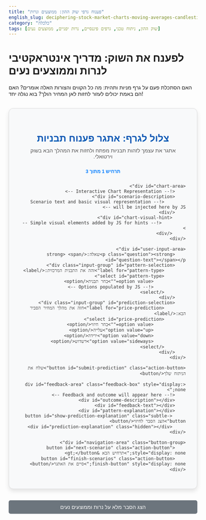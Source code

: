 ```yaml
---
title: "פענוח גרפי שוק ההון: ממוצעים ונרות"
english_slug: deciphering-stock-market-charts-moving-averages-candlesticks
category: "כלכלה"
tags: [שוק ההון, ניתוח טכני, גרפים פיננסיים, נרות יפניים, ממוצעים נעים]
---
```

# לפענח את השוק: מדריך אינטראקטיבי לנרות וממוצעים נעים

האם הסתכלת פעם על גרף מניות ותהית: מה כל הקווים והצורות האלה אומרים? האם הם באמת יכולים לעזור לחזות לאן המחיר הולך? בוא נגלה יחד!

<div id="app-container" dir="rtl">
    <div id="header-area">
        <h2 class="app-title">צלול לגרף: אתגר פענוח תבניות</h2>
        <p class="app-subtitle">אתגר את עצמך לזהות תבניות מפתח ולחזות את המהלך הבא בשוק וירטואלי.</p>
         <div id="progress-area">
            <span id="scenario-counter">תרחיש 1 מתוך 3</span>
         </div>
    </div>


    <div id="chart-area">
        <!-- Interactive Chart Representation -->
        <div id="scenario-description">
            <!-- Scenario text and basic visual representation will be injected here by JS -->
        </div>
         <div id="chart-visual-hint">
             <!-- Simple visual elements added by JS for hints -->
         </div>
    </div>

    <div id="user-input-area">
        <p class="question"><strong>שאלה:</strong> <span id="question-text"></span></p>
        <div class="input-group" id="pattern-selection">
            <label for="pattern-type">זהה את התבנית המרכזית:</label>
            <select id="pattern-type">
                <option value="">בחר תבנית</option>
                <!-- Options populated by JS -->
            </select>
        </div>
        <div class="input-group" id="prediction-selection">
            <label for="price-prediction">חזה את מהלך המחיר הסביר הבא:</label>
            <select id="price-prediction">
                <option value="">בחר חיזוי</option>
                <option value="up">עלייה</option>
                <option value="down">ירידה</option>
                <option value="sideways">דשדוש</option>
            </select>
        </div>
    </div>

    <button id="submit-prediction" class="action-button">שלח את הניתוח שלך</button>

    <div id="feedback-area" class="feedback-box" style="display: none;">
        <!-- Feedback and outcome will appear here -->
        <div id="outcome-description"></div>
        <div id="feedback-text"></div>
        <div id="pattern-explanation"></div>
         <button id="show-prediction-explanation" class="subtle-button">הצג הסבר לחיזוי</button>
         <div id="prediction-explanation" class="hidden"></div>
    </div>

    <div id="navigation-area" class="button-group">
        <button id="next-scenario" class="action-button" style="display: none;">תרחיש הבא &gt;</button>
        <button id="finish-scenarios" class="action-button finish-button" style="display: none;">סיים את האתגר</button>
    </div>

</div>

<style>
    /* General App Styling */
    #app-container {
        font-family: 'Arial', sans-serif; /* Use a clean, standard font */
        max-width: 700px;
        margin: 30px auto; /* More margin */
        padding: 30px; /* More padding */
        border: 1px solid #dcdcdc; /* Subtle border */
        border-radius: 12px; /* More rounded corners */
        background-color: #f8f9fa; /* Light background */
        box-shadow: 0 6px 12px rgba(0, 0, 0, 0.1); /* Soft shadow */
        direction: rtl; /* Ensure RTL */
        color: #333;
    }

    .app-title {
        text-align: center;
        color: #0056b3; /* Primary color */
        margin-bottom: 10px;
        font-size: 1.8em;
        border-bottom: none; /* Remove default border */
        padding-bottom: 0;
    }

    .app-subtitle {
        text-align: center;
        color: #555;
        margin-top: 0;
        margin-bottom: 25px; /* More space below subtitle */
        font-size: 1em;
    }

     #progress-area {
         text-align: center;
         margin-bottom: 25px;
         font-size: 0.9em;
         color: #007bff;
         font-weight: bold;
     }

    /* Chart Area Styling */
    #chart-area {
        min-height: 180px; /* Slightly taller */
        border: 1px solid #ccc;
        margin-bottom: 25px;
        padding: 15px; /* More padding */
        background: linear-gradient(to bottom, #e9ecef, #dee2e6); /* Subtle gradient background */
        border-radius: 8px; /* Rounded corners */
        position: relative; /* For absolute positioning of hints */
        overflow: hidden; /* Clear floats */
         text-align: right; /* Align text to the right */
         line-height: 1.6; /* Better readability */
         white-space: pre-wrap; /* Preserve line breaks in scenario description */
         font-family: 'Courier New', monospace; /* Monospace for text charts */
    }

    #scenario-description {
        color: #333;
        margin-bottom: 10px;
    }

    #chart-visual-hint {
         position: absolute;
         top: 15px; /* Match chart area padding */
         left: 15px; /* Match chart area padding */
         right: 15px;
         bottom: 15px;
         pointer-events: none; /* Allow clicks to pass through */
         z-index: 1; /* Ensure it's above description if needed */
    }


    /* Input Area Styling */
    #user-input-area {
        margin-bottom: 25px; /* More margin */
        background-color: #e9ecef; /* Light contrast background */
        padding: 20px;
        border-radius: 8px;
    }

    .question {
         margin-bottom: 15px;
         font-size: 1.1em;
         color: #0056b3;
    }

    .input-group {
        margin-bottom: 15px;
        display: flex; /* Align label and select */
        align-items: center;
        flex-wrap: wrap; /* Wrap on smaller screens */
    }

    .input-group label {
        margin-left: 10px; /* Space between label and select */
        font-weight: bold;
        color: #555;
        min-width: 120px; /* Ensure labels have some minimum width */
    }

    select {
        flex-grow: 1; /* Allow select to take available space */
        padding: 10px 12px; /* More padding */
        border: 1px solid #ccc;
        border-radius: 5px;
        font-size: 1em;
        color: #333;
        background-color: #fff;
        cursor: pointer;
        transition: border-color 0.2s ease-in-out;
    }

    select:hover {
        border-color: #007bff;
    }

     select:focus {
         outline: none;
         border-color: #007bff;
         box-shadow: 0 0 0 0.2rem rgba(0, 123, 255, 0.25);
     }

    /* Button Styling */
    .action-button {
        display: block; /* Full width button */
        width: 100%;
        padding: 12px 20px; /* More padding */
        background-color: #007bff; /* Primary blue */
        color: white;
        border: none;
        border-radius: 5px;
        cursor: pointer;
        font-size: 1.1em; /* Larger font */
        font-weight: bold;
        transition: background-color 0.2s ease-in-out, transform 0.1s ease;
        text-align: center;
        margin-top: 15px; /* Space above button */
    }

    .action-button:hover {
        background-color: #0056b3; /* Darker blue on hover */
    }

    .action-button:active {
        transform: scale(0.98); /* Subtle press effect */
    }

     .action-button:disabled {
         background-color: #cccccc;
         cursor: not-allowed;
     }

    .finish-button {
         background-color: #28a745; /* Green for finish */
    }
    .finish-button:hover {
         background-color: #218838; /* Darker green */
    }


     .subtle-button {
        background: none;
        border: none;
        color: #007bff;
        text-decoration: underline;
        cursor: pointer;
        font-size: 0.9em;
        margin-top: 10px;
        padding: 0;
        transition: color 0.2s ease;
     }
     .subtle-button:hover {
         color: #0056b3;
     }


    .button-group {
        display: flex;
        justify-content: space-between; /* Space out buttons if multiple */
         gap: 10px; /* Space between buttons */
    }

     .button-group .action-button {
         width: auto; /* Override full width for group buttons */
         flex-grow: 1; /* Distribute space */
         margin-top: 0;
     }


    /* Feedback Area Styling */
    .feedback-box {
        margin-top: 25px; /* More space above feedback */
        padding: 20px;
        border-left: 6px solid transparent; /* Left border for color coding */
        border-radius: 8px;
        transition: all 0.4s ease-in-out; /* Smooth transition on show/hide and color change */
        box-shadow: 0 2px 8px rgba(0, 0, 0, 0.08);
    }

    #outcome-description {
         font-weight: bold;
         margin-bottom: 15px;
         color: #333;
    }

    #feedback-text {
        font-weight: bold;
        margin-bottom: 10px;
        line-height: 1.5;
    }

    #pattern-explanation, #prediction-explanation {
        font-style: italic;
        margin-top: 15px;
        line-height: 1.5;
        color: #555;
    }


    .feedback-box.correct {
        border-color: #28a745; /* Green */
        background-color: #d4edda; /* Light green */
        color: #155724; /* Dark green text */
    }

    .feedback-box.incorrect {
        border-color: #dc3545; /* Red */
        background-color: #f8d7da; /* Light red */
        color: #721c24; /* Dark red text */
    }

    .feedback-box.partial {
        border-color: #ffc107; /* Yellow */
        background-color: #fff3cd; /* Light yellow */
        color: #856404; /* Dark yellow text */
    }

    .hidden {
        display: none;
    }

    /* Explanation Area Styling */
    #explanation-area {
        margin-top: 40px;
        padding-top: 30px;
        border-top: 1px solid #eee;
        color: #333;
        direction: rtl;
        line-height: 1.6;
        transition: opacity 0.4s ease-in-out; /* Fade in */
    }

    #explanation-area.hidden {
        opacity: 0;
         height: 0; /* Collapse height */
         overflow: hidden; /* Hide content */
         padding-top: 0;
         margin-top: 0;
         border-top: none;
    }

    #explanation-area h2, #explanation-area h3 {
        color: #0056b3;
        border-bottom: 1px solid #eee;
        padding-bottom: 8px;
        margin-top: 25px;
        margin-bottom: 15px;
    }

    #explanation-area ul {
        margin-bottom: 20px;
    }

    #explanation-area li {
        margin-bottom: 8px;
    }

    #explanation-area strong {
        color: #0056b3; /* Highlight key terms */
    }

    #toggle-explanation {
        display: block;
        width: 100%;
        text-align: center;
        margin-top: 25px; /* Space above button */
        padding: 10px 15px;
        background-color: #6c757d; /* Grey */
        color: white;
        border: none;
        border-radius: 5px;
        cursor: pointer;
        font-size: 1em;
        transition: background-color 0.2s ease-in-out;
    }
    #toggle-explanation:hover {
        background-color: #5a6268; /* Darker grey */
    }

</style>

<button id="toggle-explanation">הצג הסבר מלא על נרות וממוצעים נעים</button>

<div id="explanation-area" class="hidden" dir="rtl">
    <hr>
    <h2>הסבר מורחב: עקרונות הניתוח הטכני</h2>

    <p>כלי הניתוח הטכני שניסינו ליישם באתגר הם הלב הפועם של סוחרים רבים שמנסים להבין את תנועות המחיר ההיסטוריות כדי לצפות מהלכים עתידיים.</p>

    <h3>מהם נרות יפניים? - הסיפור מאחורי כל יום מסחר</h3>
    <p>תארו לעצמכם שכל יום מסחר הוא סיפור קצר שמסופר על ידי 'נר'. נרות יפניים (Candlesticks) מסכמים את הסיפור הזה ויזואלית בפרק זמן נתון (דקה, שעה, יום, שבוע וכו'). כל נר מורכב מארבעה נתונים קריטיים:</p>
    <ul>
        <li>**מחיר פתיחה:** איפה שהסיפור התחיל באותו יום (המסחר נפתח).</li>
        <li>**מחיר סגירה:** איפה שהסיפור הסתיים באותו יום (המסחר נסגר).</li>
        <li>**הגבוה של היום:** שיא הגובה שהמחיר הגיע אליו.</li>
        <li>**הנמוך של היום:** שפל התחתית שהמחיר נפל אליו.</li>
    </ul>

    <h3>מבנה הנר ומשמעותו - רגשות השוק בצבע וצורה</h3>
    <p>לנר שני חלקים ויזואליים עיקריים, שמבטאים את מאבק הקונים (השוורים 🐂) והמוכרים (הדובים 🐻) במהלך התקופה:</p>
    <ul>
        <li>**גוף הנר (Body):** החלק הרחב שמחבר את הפתיחה והסגירה. גודלו וצבעו מעידים על עוצמת התנועה וכיוונה:
            <ul>
                <li>**גוף ירוק/לבן (עולה 🟢):** מחיר הסגירה היה *גבוה* ממחיר הפתיחה. הקונים ניצחו בתקופה זו והמחיר עלה!</li>
                <li>**גוף אדום/שחור (יורד 🔴):** מחיר הסגירה היה *נמוך* ממחיר הפתיחה. המוכרים ניצחו בתקופה זו והמחיר ירד!</li>
            </ul>
        </li>
        <li>**צלליות (Shadows/Wicks):** הקווים הדקים שיוצאים מקצוות הגוף. הן מראות את המחיר הגבוה והנמוך ביותר שהושגו באותו פרק זמן, גם אם המחיר לא נסגר שם. צללית ארוכה מראה שהמחיר ניסה לנוע רחוק בכיוון מסוים, אך נהדף בחזרה על ידי הצד השני של השוק.</li>
    </ul>

    <h3>דוגמאות לתבניות נרות בסיסיות - סיפורים קצרים על היפוכי מגמה והמשכה</h3>
    <p>צורות נרות ספציפיות או צירופים שלהן יכולים לרמוז על מה שקורה "מתחת לפני השטח" ולהצביע על שינויים אפשריים:</p>
    <ul>
        <li>**דוז'י (Doji):** נר עם גוף קטן במיוחד (פתיחה וסגירה כמעט זהים). מעיד על <strong style="color: #ffc107;">אי-החלטיות</strong> בשוק - הקונים והמוכרים היו מאוזנים. יכול להופיע עם צלליות שונות ולרמוז על היפוך לאחר מגמה ארוכה.</li>
        <li>**פטיש (Hammer) / איש תלוי (Hanging Man):** גוף קטן וצללית תחתונה ארוכה במיוחד (לפחות פי 2 מהגוף), צללית עליונה קצרה. "פטיש" מופיע אחרי ירידה 📉 ויכול לרמוז על <strong style="color: #28a745;">היפוך שורי (Bullish Reversal)</strong> - הקונים הדפו את המחיר החזק למעלה. "איש תלוי" מופיע אחרי עלייה 📈 ויכול לרמוז על <strong style="color: #dc3545;">היפוך דובי (Bearish Reversal)</strong> - המוכרים החלו להשתלט למרות העלייה.</li>
        <li>**כוכב נופל (Shooting Star):** גוף קטן וצללית עליונה ארוכה במיוחד (לפחות פי 2 מהגוף), צללית תחתונה קצרה. מופיע אחרי עלייה 📈 ויכול לרמוז על <strong style="color: #dc3545;">היפוך דובי</strong> - הקונים ניסו לדחוף למעלה אך המוכרים הדפו את המחיר חזק למטה.</li>
        <li>**בליעה (Engulfing):** תבנית של שני נרות. הנר השני <strong style="color: #0056b3;">"בולע"</strong> לחלוטין את גוף הנר הראשון. <strong style="color: #dc3545;">"בליעה דובית" (Bearish Engulfing)</strong>: אחרי עלייה (נר ירוק קטן) מגיע נר אדום גדול שבולע אותו - <strong style="color: #dc3545;">אות להיפוך לירידה</strong>. <strong style="color: #28a745;">"בליעה שורית" (Bullish Engulfing)</strong>: אחרי ירידה (נר אדום קטן) מגיע נר ירוק גדול שבולע אותו - <strong style="color: #28a745;">אות להיפוך לעלייה</strong>.</li>
    </ul>

    <h3>מהם ממוצעים נעים? - החלקת הרעש וזיהוי המגמה הגדולה</h3>
    <p>ממוצע נע (Moving Average, MA) הוא כמו 'ממוצע רץ' של המחיר לאורך תקופה מסוימת (למשל, 50 יום או 200 יום). הוא מחליק את התנודות היומיומיות ויוצר קו אחד שעוזר לזהות את <strong style="color: #0056b3;">כיוון המגמה הכללית</strong> ולהבין האם המחיר מעליה (שוריות) או מתחתיה (דוביות). ממוצעים קצרים (כמו 20 או 50) מגיבים מהר יותר לשינויים קצרי טווח, וארוכים (100, 200) מזהים מגמות משמעותיות יותר.</p>

    <h3>נקודות חצייה של ממוצעים נעים - אותות גדולים בשוק?</h3>
    <p>כאשר ממוצע נע קצר חוצה ממוצע נע ארוך, זה יכול להיות אירוע משמעותי שסוחרים רבים עוקבים אחריו:</p>
    <ul>
        <li>**"צלב זהב" (Golden Cross 🌟):** ממוצע קצר חוצה את הממוצע הארוך <strong style="color: #28a745;">כלפי מעלה</strong>. נחשב לאות <strong style="color: #28a745;">שורי חזק</strong>, שיכול לבשר על תחילת מגמת עלייה ארוכת טווח.</li>
        <li>**"צלב מוות" (Death Cross 💀):** ממוצע קצר חוצה את הממוצע הארוך <strong style="color: #dc3545;">כלפי מטה</strong>. נחשב לאות <strong style="color: #dc3545;">דובי חזק</strong>, שיכול לבשר על תחילת מגמת ירידה ארוכת טווח.</li>
    </ul>

    <h3>השילוב המנצח - נרות וממוצעים עובדים יחד</h3>
    <p>ניתוח טכני חכם משלב כלים שונים. נרות יכולים לתת רמזים מוקדמים להיפוך קצר טווח (למשל, נר פטיש בדיוק על קו ממוצע נע המשמש כתמיכה!), בעוד שהממוצעים מאשרים את המגמה הגדולה יותר. השילוב עוזר לקבל תמונה מלאה יותר.</p>

    <h3>מילה של זהירות - ניתוח טכני הוא לא קסם!</h3>
    <p>זכרו תמיד: ניתוח טכני הוא כלי <strong style="color: #ffc107;">הסתברותי</strong>, לא ודאי. השוק מושפע מאינספור גורמים (חדשות, כלכלה, פוליטיקה) שלא תמיד רואים בגרף בלבד. תבניות יכולות להיכשל. לכן, תמיד מומלץ לשלב ניתוח טכני עם הבנה רחבה יותר של הנכס והשוק, ולעולם לא להשקיע יותר ממה שאתם יכולים להרשות לעצמכם להפסיד.</p>

</div>

<script>
    document.addEventListener('DOMContentLoaded', () => {
        const appContainer = document.getElementById('app-container');
        const scenarioDescription = document.getElementById('scenario-description');
        const chartVisualHint = document.getElementById('chart-visual-hint'); // Added visual hint div
        const questionText = document.getElementById('question-text');
        const patternSelection = document.getElementById('pattern-selection');
        const patternTypeSelect = document.getElementById('pattern-type');
        const predictionSelection = document.getElementById('prediction-selection');
        const pricePredictionSelect = document.getElementById('price-prediction');
        const submitButton = document.getElementById('submit-prediction');
        const feedbackArea = document.getElementById('feedback-area');
        const outcomeDescription = document.getElementById('outcome-description');
        const feedbackText = document.getElementById('feedback-text');
        const patternExplanation = document.getElementById('pattern-explanation');
        const predictionExplanationDiv = document.getElementById('prediction-explanation'); // New div for prediction explanation
        const showPredictionExplanationButton = document.getElementById('show-prediction-explanation'); // Button to toggle it
        const nextScenarioButton = document.getElementById('next-scenario');
        const finishScenariosButton = document.getElementById('finish-scenarios');
        const toggleExplanationButton = document.getElementById('toggle-explanation');
        const explanationArea = document.getElementById('explanation-area');
        const scenarioCounter = document.getElementById('scenario-counter'); // Progress indicator

        let currentScenarioIndex = 0;

        // Define the interactive scenarios
        const scenarios = [
            {
                id: 1,
                description: "<strong>תרחיש 1: נר היפוך אפשרי לאחר ירידה</strong><br>המחיר ירד בחדות במשך כמה ימים (📉📉📉). היום מופיע נר שנראה כך:<br><br><code>&nbsp;&nbsp;⚪ (פתיחה)&nbsp;&nbsp;</code><br><code>&nbsp;&nbsp;│&nbsp;&nbsp;&nbsp;&nbsp;&nbsp;&nbsp;</code><br><code>&nbsp;&nbsp;▇ (גוף קטן אדום)</code><br><code>&nbsp;&nbsp;█&nbsp;&nbsp;&nbsp;&nbsp;&nbsp;&nbsp;</code><br><code>&nbsp;&nbsp;█&nbsp;&nbsp;&nbsp;&nbsp;&nbsp;&nbsp;</code><br><code>&nbsp;&nbsp;█&nbsp;&nbsp;&nbsp;&nbsp;&nbsp;&nbsp;</code><br><code>&nbsp;&nbsp;▄ (סגירה)&nbsp;&nbsp;</code><br><br>המחיר פתח גבוה יחסית וירד חזק במהלך היום, אך קונים נכנסו והדפו אותו חזרה למעלה לקראת הסגירה, למרות שהוא נשאר מעט מתחת לפתיחה (גוף אדום). הנמוך של היום היה הרבה מתחת לפתיחה/סגירה (צללית תחתונה ארוכה מאוד). המחיר נמצא כרגע מתחת לממוצעים הנעים הארוכים.",
                visual_hint: "<!-- Maybe add a simple visual hint here with CSS later -->", // Placeholder for potential future visual hint
                question: "איזו תבנית נרותית קלאסית מופיעה ביום האחרון, ומה היא עשויה לרמוז על מהלך המחיר הבא?",
                pattern_options: {
                    "hammer": "פטיש (Hammer) 🔨",
                    "shooting-star": "כוכב נופל (Shooting Star) ✨",
                    "doji": "דוז'י (Doji) ⚖️",
                    "bearish-engulfing": "בליעה דובית (Bearish Engulfing) 📉"
                },
                correct_pattern: "hammer",
                prediction_options: ["up", "down", "sideways"],
                correct_prediction: "up", // Hammers after downtrends suggest bullish reversal
                outcome_description: "<strong>התוצאה בפועל:</strong> ביום שאחרי, המחיר פתח גבוה, יצר נר ירוק גדול (🟢), והתחילה תנועת עלייה משמעותית.",
                pattern_explanation: "הנר שזוהה הוא אכן פטיש (Hammer). תבנית זו מאופיינת בגוף קטן (ירוק או אדום) וצללית תחתונה ארוכה במיוחד. כאשר פטיש מופיע לאחר ירידה משמעותית, הוא נחשב לתבנית היפוך שורית פוטנציאלית (Bullish Reversal). הצללית התחתונה הארוכה מעידה על כך שהמוכרים ניסו להוריד את המחיר לשפל חדש, אך קונים רבים נכנסו לשוק בנקודה זו, הדפו את המחיר חזק למעלה וצמצמו את הירידה. זה מרמז על כך שלחץ המכירה נחלש ולחץ הקנייה גובר, מה שיכול להוביל לעליית מחיר בהמשך.",
                prediction_explanation: "החיזוי לעלייה מתבסס על האות השורי החזק שמספק נר הפטיש כאשר הוא מופיע לאחר ירידה. הוא מצביע על כך שלפחות בטווח הקצר מאוד, המוכרים מאבדים שליטה והקונים לוקחים פיקוד, מה שמגדיל את ההסתברות למהלך עולה ביום/ימים הבאים."
            },
            {
                id: 2,
                description: "<strong>תרחיש 2: צלב הזהב - אות של מגמה ארוכת טווח?</strong><br>המניה נמצאת במגמת עלייה הדרגתית מזה חודשים (↗️↗️↗️). המחיר נסחר באופן עקבי מעל ממוצע נע 50 יום וממוצע נע 200 יום, ושני הממוצעים בעלייה. לאחרונה, ממוצע נע 50 יום המהיר (🟠) חצה את ממוצע נע 200 יום האיטי יותר (🔵) <strong style='color: green;'>כלפי מעלה</strong>.<br><br><code>&nbsp;&nbsp;&nbsp;&nbsp;&nbsp;&nbsp;&nbsp;&nbsp;&nbsp;&nbsp;&nbsp;&nbsp;📈📈📈📈📈📈 (המחיר עולה)</code><br><code>&nbsp;&nbsp;🟠🟠🟠🟠🟠🟠↘️🔵🔵🔵🔵🔵🔵</code><br><code>&nbsp;&nbsp;🔵🔵🔵🔵🔵🔵↗️🟠🟠🟠🟠🟠🟠</code><br><code>&nbsp;&nbsp;&nbsp;&nbsp;&nbsp;&nbsp;&nbsp;&nbsp;&nbsp;&nbsp;&nbsp;&nbsp;&nbsp;&nbsp;&nbsp;✨ (נקודת החצייה)</code>", // Using emojis and simple lines
                visual_hint: "", // Placeholder
                question: "זהה את תבנית הממוצעים הנעים הקלאסית שנוצרה, ומה היא מסמלת לרוב?",
                pattern_options: {
                    "golden-cross": "צלב זהב (Golden Cross) 🌟",
                    "death-cross": "צלב מוות (Death Cross) 💀",
                    "doji": "דוז'י (Doji) ⚖️",
                    "support-bounce": "קפיצה מתמיכה 💪"
                },
                correct_pattern: "golden-cross",
                prediction_options: ["up", "down", "sideways"],
                correct_prediction: "up", // Golden cross is bullish
                outcome_description: "<strong>התוצאה בפועל:</strong> לאחר החצייה הזו, מגמת העלייה הקיימת התחזקה והמניה המשיכה לנוע כלפי מעלה בחדות רבה יותר.",
                pattern_explanation: "התבנית שנוצרה כאשר ממוצע נע קצר חצה כלפי מעלה ממוצע נע ארוך נקראת צלב זהב (Golden Cross). תבנית זו נחשבת בדרך כלל לאות <strong style='color: #28a745;'>שורי (Bullish) חזק במיוחד</strong> בניתוח טכני, ולעיתים קרובות מצביעה על תחילתה של מגמת עלייה ארוכת טווח או על אישור והתחזקות של מגמת עלייה קיימת. היא מעידה על כך שלחץ הקנייה בטווח הקצר מספיק חזק כדי להשפיע על הממוצע ארוך הטווח.",
                prediction_explanation: "החיזוי לעלייה מתבסס ישירות על המשמעות המקובלת של תבנית צלב הזהב. למרות שזו אינה ערובה, מבחינה סטטיסטית וחוקי הניתוח הטכני הקלאסיים, תבנית זו מצביעה על סיכוי גבוה להמשך עלייה משמעותית."
            },
            {
                id: 3,
                description: "<strong>תרחיש 3: כוחה של תמיכה (עם רמז מנר)</strong><br>המניה נסחרת במגמת עלייה ברורה (↗️↗️↗️), וממוקמת מעל ממוצע נע 50 יום (🟠) שעולה גם הוא. המחיר עלה, ואז התחיל לתקן מעט וירד עד ש<strong style='color: blue;'>נגע בדיוק בקו של ממוצע נע 50 יום</strong>. ביום המגע הזה, הופיע נר עם גוף ירוק קטן (🟢) וצללית תחתונה ארוכה למדי (<code>█</code>) שירדה עד לממוצע הנע ואף מעט מתחתיו, אך נסגרה גבוה יותר.<br><br><code>&nbsp;&nbsp;&nbsp;&nbsp;&nbsp;&nbsp;📈📈📈 (מחיר עולה)</code><br><code>&nbsp;&nbsp;&nbsp;&nbsp;&nbsp;&nbsp;&nbsp;&nbsp;&nbsp;&nbsp;↘️ (תיקון)</code><br><code>&nbsp;&nbsp;&nbsp;&nbsp;&nbsp;&nbsp;🟠🟠🟠🟠🟠🟠🟠 (ממוצע 50)</code><br><code>&nbsp;&nbsp;&nbsp;&nbsp;&nbsp;&nbsp;&nbsp;&nbsp;&nbsp;&nbsp;&nbsp;👇 (מגע)</code><br><code>&nbsp;&nbsp;&nbsp;&nbsp;&nbsp;&nbsp;&nbsp;&nbsp;&nbsp;&nbsp;&nbsp;🟢 (נר עם גוף ירוק קטן)</code><br><code>&nbsp;&nbsp;&nbsp;&nbsp;&nbsp;&nbsp;&nbsp;&nbsp;&nbsp;&nbsp;&nbsp;█ (צללית תחתונה ארוכה שנגעה/עברה את הממוצע)</code><br><code>&nbsp;&nbsp;&nbsp;&nbsp;&nbsp;&nbsp;&nbsp;&nbsp;&nbsp;&nbsp;&nbsp;&nbsp;&nbsp;↗️↗️↗️ (המשך עלייה?)</code>", // Using emojis and simple lines
                visual_hint: "", // Placeholder
                question: "איזו אינטראקציה חשובה התרחשה בגרף, ומהו מהלך המחיר הסביר לאחריה?",
                pattern_options: {
                    "support-bounce": "קפיצה חזקה מאזור תמיכה (Support Bounce) 💪",
                    "resistance-rejection": "דחייה חזקה מאזור התנגדות (Resistance Rejection) ✋",
                    "death-cross": "צלב מוות (Death Cross) 💀",
                    "bearish-engulfing": "בליעה דובית (Bearish Engulfing) 📉"
                },
                correct_pattern: "support-bounce",
                prediction_options: ["up", "down", "sideways"],
                correct_prediction: "up", // Bounce off support (MA) combined with a bullish candle
                outcome_description: "<strong>התוצאה בפועל:</strong> המחיר 'קפץ' בחדות כלפי מעלה מרגע המגע עם ממוצע נע 50 יום, ומגמת העלייה נמשכה ואף התחזקה.",
                pattern_explanation: "ממוצעים נעים פעמים רבות משמשים כאזורי <strong style='color: #28a745;'>תמיכה</strong> במגמת עלייה או <strong style='color: #dc3545;'>התנגדות</strong> במגמת ירידה. במקרה זה, ממוצע נע 50 יום פעל כתמיכה. העובדה שהמחיר נגע בו ומיד נהדף כלפי מעלה (באה לידי ביטוי בצללית התחתונה הארוכה והגוף הירוק הקטן של הנר) מעידה על כך שקונים רבים חיכו לרמות מחיר נמוכות יותר כדי להיכנס, והם 'הגנו' על הממוצע הנע. זוהי קפיצה קלאסית מתמיכה, המעידה על חוזק במגמה הקיימת.",
                prediction_explanation: "החיזוי לעלייה מתבסס על השילוב המשמעותי: המחיר נגע בתמיכה משמעותית (ממוצע נע 50) ומיד קיבל אישור כניסת קונים באמצעות צורת הנר הספציפית שנוצרה בנקודת המגע. זהו אות שורי מובהק המצביע על סבירות גבוהה להמשך תנועה בכיוון המגמה המקורית (עלייה)."
            }
        ];

        function populatePatternOptions(scenario) {
            const selectElement = patternTypeSelect;
            selectElement.innerHTML = '<option value="">בחר תבנית</option>'; // Reset
            for (const [key, value] of Object.entries(scenario.pattern_options)) {
                const option = document.createElement('option');
                option.value = key;
                option.textContent = value;
                selectElement.appendChild(option);
            }
        }

        function loadScenario(index) {
            if (index >= scenarios.length) {
                finishScenarios();
                return;
            }

            currentScenarioIndex = index;
            const scenario = scenarios[currentScenarioIndex];

            scenarioCounter.textContent = `תרחיש ${currentScenarioIndex + 1} מתוך ${scenarios.length}`;
            scenarioDescription.innerHTML = scenario.description;
            chartVisualHint.innerHTML = scenario.visual_hint || ''; // Load potential visual hint
            questionText.textContent = scenario.question;
            populatePatternOptions(scenario);
            pricePredictionSelect.value = ""; // Reset prediction selection
            patternTypeSelect.value = ""; // Reset pattern selection

            feedbackArea.style.display = 'none';
            feedbackArea.className = 'feedback-box'; // Reset feedback classes, keep base class
            outcomeDescription.innerHTML = '';
            feedbackText.innerHTML = '';
            patternExplanation.innerHTML = '';
            predictionExplanationDiv.innerHTML = scenario.prediction_explanation; // Load explanation
            predictionExplanationDiv.classList.add('hidden'); // Hide it initially
            showPredictionExplanationButton.style.display = 'inline-block'; // Show button

            submitButton.style.display = 'block';
            submitButton.disabled = false; // Enable submit button
            nextScenarioButton.style.display = 'none';
            finishScenariosButton.style.display = 'none';
            navigationArea.style.display = 'flex'; // Ensure button group is visible

            patternTypeSelect.disabled = false;
            pricePredictionSelect.disabled = false;

            // Hide navigation area initially until needed
             if (currentScenarioIndex === 0) {
                navigationArea.style.display = 'none';
             } else {
                 navigationArea.style.display = 'flex'; // Show for subsequent scenarios
             }

             // Ensure user inputs are visible
             patternSelection.style.display = 'flex';
             predictionSelection.style.display = 'flex';
             document.getElementById('user-input-area').style.display = 'block'; // Ensure the whole input area is visible
        }

        function submitPrediction() {
            const scenario = scenarios[currentScenarioIndex];
            const selectedPattern = patternTypeSelect.value;
            const selectedPrediction = pricePredictionSelect.value;

            if (!selectedPattern || !selectedPrediction) {
                alert("אנא בחר גם תבנית וגם חיזוי לפני השליחה.");
                return; // Prevent submission if options are not selected
            }

            const isPatternCorrect = selectedPattern === scenario.correct_pattern;
            const isPredictionCorrect = selectedPrediction === scenario.correct_prediction;

            outcomeDescription.innerHTML = scenario.outcome_description;
            patternExplanation.innerHTML = `<strong>הסבר על התבנית:</strong><br>${scenario.pattern_explanation}`;


            let feedbackHtml = `<strong>המשוב שלך:</strong><br>`;
            let feedbackClass = '';

            if (isPatternCorrect && isPredictionCorrect) {
                feedbackHtml += `✨ פגש בול! ✨ זיהית נכון את התבנית ("${scenario.pattern_options[scenario.correct_pattern]}") וחזית נכונה את מהלך המחיר הסביר (${selectedPrediction === 'up' ? 'עלייה 📈' : selectedPrediction === 'down' ? 'ירידה 📉' : 'דשדוש 📊'}). ניתוח מעולה!`;
                feedbackClass = 'correct';
            } else if (isPatternCorrect && !isPredictionCorrect) {
                feedbackHtml += `✅ זיהוי התבנית מדויק! ✅ זיהית נכון את התבנית ("${scenario.pattern_options[scenario.correct_pattern]}"), אך הפעם החיזוי שלך לגבי מהלך המחיר לא היה מדויק. זכור שזו הסתברות, לא ודאות.`;
                feedbackClass = 'partial';
            } else if (!isPatternCorrect && isPredictionCorrect) {
                 feedbackHtml += `🎯 החיזוי שלך פגע בול! 🎯 חזית נכון את מהלך המחיר (${selectedPrediction === 'up' ? 'עלייה 📈' : selectedPrediction === 'down' ? 'ירידה 📉' : 'דשדוש 📊'}), אך זיהוי התבנית היה פחות מדויק. התבנית הנכונה היא "${scenario.pattern_options[scenario.correct_pattern]}". חשוב לזהות את התבנית כדי להבין *למה* המחיר עשוי לזוז.`;
                feedbackClass = 'partial';
            }
            else {
                feedbackHtml += `🤔 עדיין לא מדויק הפעם... 🤔 זיהוי התבנית שלך ("${selectedPattern ? scenario.pattern_options[selectedPattern] || selectedPattern : 'לא נבחר'}) והחיזוי שלך לגבי מהלך המחיר לא היו מדויקים. התבנית הנכונה היא "${scenario.pattern_options[scenario.correct_pattern]}". בוא נראה את ההסבר כדי ללמוד.`;
                feedbackClass = 'incorrect';
            }

            feedbackText.innerHTML = feedbackHtml;

            // Show feedback area with animation
            feedbackArea.style.display = 'block';
            // Force reflow to allow transition
            void feedbackArea.offsetHeight;
            feedbackArea.className = `feedback-box ${feedbackClass}`;


            submitButton.style.display = 'none';
            submitButton.disabled = true; // Disable button after submission
            patternTypeSelect.disabled = true;
            pricePredictionSelect.disabled = true;

            navigationArea.style.display = 'flex'; // Show navigation buttons

            if (currentScenarioIndex < scenarios.length - 1) {
                nextScenarioButton.style.display = 'block';
                finishScenariosButton.style.display = 'none'; // Hide finish until last scenario
            } else {
                nextScenarioButton.style.display = 'none'; // Hide next button
                finishScenariosButton.style.display = 'block'; // Show finish button
            }
        }

        function finishScenarios() {
            chartArea.innerHTML = "<div class='app-subtitle' style='font-size: 1.2em; margin-bottom: 0;'>כל הכבוד! סיימת את האתגר בהצלחה! 🎉</div>";
            scenarioDescription.textContent = "";
             chartVisualHint.innerHTML = "";
            questionText.textContent = "";
            document.getElementById('user-input-area').style.display = 'none'; // Hide input area
            submitButton.style.display = 'none';
            nextScenarioButton.style.display = 'none';
            finishScenariosButton.style.display = 'none';
            navigationArea.style.display = 'none'; // Hide navigation buttons
            feedbackArea.style.display = 'none'; // Hide final feedback area
             scenarioCounter.style.display = 'none'; // Hide counter
             document.getElementById('header-area').style.marginBottom = '20px'; // Adjust header margin
        }

        function toggleExplanation() {
            const isHidden = explanationArea.classList.contains('hidden');
            if (isHidden) {
                explanationArea.classList.remove('hidden');
                // Add a slight delay before setting opacity to allow height transition
                 setTimeout(() => { explanationArea.style.opacity = 1; }, 10);
                toggleExplanationButton.textContent = 'הסתר הסבר מלא';
            } else {
                 explanationArea.style.opacity = 0;
                setTimeout(() => {
                    explanationArea.classList.add('hidden');
                    explanationArea.style.height = '0'; // Ensure height collapses after fade
                }, 400); // Match CSS transition duration
                toggleExplanationButton.textContent = 'הצג הסבר מלא על נרות וממוצעים נעים';
            }
        }

         function togglePredictionExplanation() {
             predictionExplanationDiv.classList.toggle('hidden');
              showPredictionExplanationButton.textContent = predictionExplanationDiv.classList.contains('hidden') ? 'הצג הסבר לחיזוי' : 'הסתר הסבר לחיזוי';
         }


        submitButton.addEventListener('click', submitPrediction);
        nextScenarioButton.addEventListener('click', () => {
            loadScenario(currentScenarioIndex + 1);
        });
        finishScenariosButton.addEventListener('click', finishScenarios);
        toggleExplanationButton.addEventListener('click', toggleExplanation);
        showPredictionExplanationButton.addEventListener('click', togglePredictionExplanation);

        // Initialize the first scenario
        loadScenario(0);
    });
</script>
```